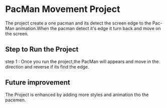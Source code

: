 # PacMan Movement Project

The project create a one pacman and its detect the screen edge to the Pac-Man animation.When the pacman detect it's edge
it turn back and move on the screen.

## Step to Run the Project

step 1 : Once you run the project,the PacMan will appears and move in the direction
and reverse if its find the edge.

## Future improvement

The Project is enhanced by adding more styles and animation tho the pacemen.
